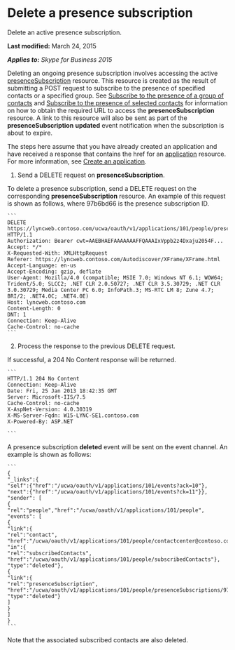 
# Delete a presence subscription
Delete an active presence subscription.

 **Last modified:** March 24, 2015

 _**Applies to:** Skype for Business 2015_

Deleting an ongoing presence subscription involves accessing the active [presenceSubscription](presenceSubscription_ref.md) resource. This resource is created as the result of submitting a POST request to subscribe to the presence of specified contacts or a specified group. See [Subscribe to the presence of a group of contacts](SubscribeToThePresenceOfAGroupOfContacts.md) and [Subscribe to the presence of selected contacts](SubscribeToThePresenceOfSelectedContacts.md) for information on how to obtain the required URL to access the **presenceSubscription** resource. A link to this resource will also be sent as part of the **presenceSubscription** **updated** event notification when the subscription is about to expire.

The steps here assume that you have already created an application and have received a response that contains the href for an [application](application_ref.md) resource. For more information, see [Create an application](CreateAnApplication.md).

1. Send a DELETE request on **presenceSubscription**.
 
 To delete a presence subscription, send a DELETE request on the corresponding **presenceSubscription** resource. An example of this request is shown as follows, where 97b6bd66 is the presence subscription ID.
 
    ```
    DELETE https://lyncweb.contoso.com/ucwa/oauth/v1/applications/101/people/presenceSubscriptions/97b6bd66 HTTP/1.1
    Authorization: Bearer cwt=AAEBHAEFAAAAAAAFFQAAAIxVppb2z4Dxaju2054F...
    Accept: */*
    X-Requested-With: XMLHttpRequest
    Referer: https://lyncweb.contoso.com/Autodiscover/XFrame/XFrame.html
    Accept-Language: en-us
    Accept-Encoding: gzip, deflate
    User-Agent: Mozilla/4.0 (compatible; MSIE 7.0; Windows NT 6.1; WOW64; Trident/5.0; SLCC2; .NET CLR 2.0.50727; .NET CLR 3.5.30729; .NET CLR 3.0.30729; Media Center PC 6.0; InfoPath.3; MS-RTC LM 8; Zune 4.7; BRI/2; .NET4.0C; .NET4.0E)
    Host: lyncweb.contoso.com
    Content-Length: 0
    DNT: 1
    Connection: Keep-Alive
    Cache-Control: no-cache
    ```

2. Process the response to the previous DELETE request.
 
 If successful, a 204 No Content response will be returned.
 
    ```
    HTTP/1.1 204 No Content
    Connection: Keep-Alive
    Date: Fri, 25 Jan 2013 18:42:35 GMT
    Server: Microsoft-IIS/7.5
    Cache-Control: no-cache
    X-AspNet-Version: 4.0.30319
    X-MS-Server-Fqdn: W15-LYNC-SE1.contoso.com
    X-Powered-By: ASP.NET

    ```
A presence subscription **deleted** event will be sent on the event channel. An example is shown as follows:
 
    ```
    {
    "_links":{
    "self":{"href":"/ucwa/oauth/v1/applications/101/events?ack=10"},
    "next":{"href":"/ucwa/oauth/v1/applications/101/events?ck=11"}},
    "sender": [
    {
    "rel":"people","href":"/ucwa/oauth/v1/applications/101/people",
    "events": [
    {
    "link":{
    "rel":"contact",
    "href":"/ucwa/oauth/v1/applications/101/people/contactcenter@contoso.com"},
    "in":{
    "rel":"subscribedContacts",
    "href":"/ucwa/oauth/v1/applications/101/people/subscribedContacts"},
    "type":"deleted"},
    {
    "link":{
    "rel":"presenceSubscription",
    "href":"/ucwa/oauth/v1/applications/101/people/presenceSubscriptions/97b6bd66"},
    "type":"deleted"}
    ]
    }
    ]
    }
    ```
Note that the associated subscribed contacts are also deleted.
 
